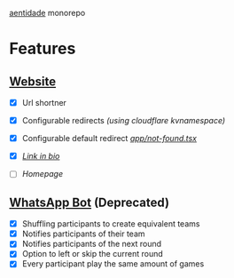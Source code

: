 [aentidade](https://aentidade.pages.dev) monorepo

# Features

## [Website](https://github.com/caiostoduto/aentidade/tree/main/@app/web)

- [x] Url shortner
- [x] Configurable redirects *(using cloudflare kvnamespace)*
- [x] Configurable default redirect *[app/not-found.tsx](https://github.com/caiostoduto/aentidade/blob/main/%40app/web/src/app/not-found.tsx)*
- [x] [*Link in bio*](https://aentidade.pages.dev/bio)
- [ ] *Homepage*


## [WhatsApp Bot](https://github.com/caiostoduto/aentidade/tree/main/@app/whatsapp) (Deprecated)

- [x] Shuffling participants to create equivalent teams
- [x] Notifies participants of their team
- [x] Notifies participants of the next round
- [x] Option to left or skip the current round
- [x] Every participant play the same amount of games

